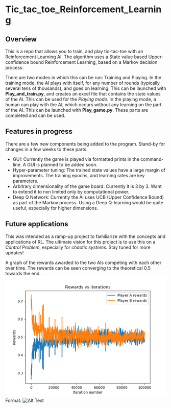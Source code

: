 # Tic_tac_toe_Reinforcement_Learning

## Overview
This is a repo that allows you to train, and play tic-tac-toe with an Reinforcement Learning AI. The algorithm uses a State value based Upper-confidence bound Reinforcement Learning, based on a Markov decision process. 

There are two modes in which this can be run: Training and Playing. In the training mode, the AI plays with itself, for any number of rounds (typically several tens of thousands), and goes on learning. This can be launched with **Play_and_train.py**, and creates an excel file that contains the state values of the AI. This can be used for the _Playing mode_. In the playing mode, a human can play with the AI, which occurs without any learning on the part of the AI. This can be launched with **Play_game.py**. These parts are completed and can be used.

## Features in progress
There are a few new components being added to the program. Stand-by for changes in a few weeks to these parts:
* GUI: Currently the game is played via formatted prints in the command-line. A GUI is planned to be added soon. 
* Hyper-parameter tuning: The trained state values have a large margin of improvements. The training epochs, and learning rates are key parameters.
* Arbitrary dimensionality of the game board: Currently it is 3 by 3. Want to extend it to nxn limited only by computational power. 
* Deep Q Network: Currently the AI uses UCB (Upper Confidence Bound) as part of the Markov process. Using a Deep Q-learning would be quite useful, especially for higher dimensions. 

## Future applications
This was intended as a ramp-up project to familiarize with the concepts and applications of RL. The ultimate vision for this project is to use this on a _Control Problem_, especially for _chaotic systems_. Stay tuned for more updates!


A graph of the rewards awarded to the two AIs competing with each other over time. The rewards can be seen converging to the theoretical 0.5 towards the end. 
![GitHub Logo](https://github.com/pradical/Tic_tac_toe_Reinforcement_Learning/blob/master/Trial_2/Rewards_after_retraining.png)
Format: ![Alt Text](url)

